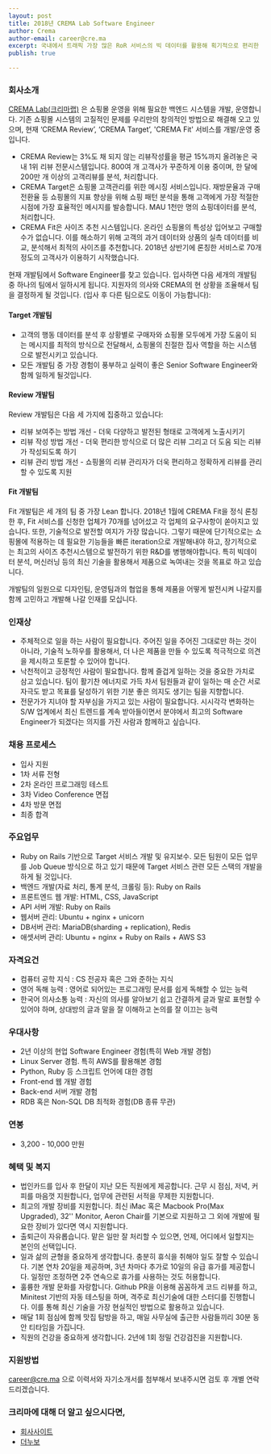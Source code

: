 ```yaml
---
layout: post
title: 2018년 CREMA Lab Software Engineer
author: Crema
author-email: career@cre.ma
excerpt: 국내에서 트래픽 가장 많은 RoR 서비스의 빅 데이터를 활용해 획기적으로 편리한 고객 관리 시스템을 만들고 싶으신 분. 국내 이커머스 생태계를 혁신하고 싶으신 분. CREMA Lab 개발팀에서 Software Engineer를 모십니다.
publish: true

---
```


### 회사소개

[CREMA Lab(크리마랩)](http://www.cre.ma) 은 쇼핑몰 운영을 위해 필요한 백엔드 시스템을 개발, 운영합니다. 기존 쇼핑몰 시스템의 고질적인 문제를 우리만의 창의적인 방법으로 해결해 오고 있으며, 현재 ‘CREMA Review’, ‘CREMA Target’, 'CREMA Fit' 서비스를 개발/운영 중입니다.
- CREMA Review는 3%도 채 되지 않는 리뷰작성률을 평균 15%까지 올려놓은 국내 1위 리뷰 전문시스템입니다. 800여 개 고객사가 꾸준하게 이용 중이며, 한 달에 200만 개 이상의 고객리뷰를 분석, 처리합니다.
- CREMA Target은 쇼핑몰 고객관리를 위한 메시징 서비스입니다. 재방문율과 구매전환율 등 쇼핑몰의 지표 향상을 위해 쇼핑 패턴 분석을 통해 고객에게 가장 적절한 시점에 가장 효율적인 메시지를 발송합니다. MAU 1천만 명의 쇼핑데이터를 분석, 처리합니다.
- CREMA Fit은 사이즈 추천 시스템입니다. 온라인 쇼핑몰의 특성상 입어보고 구매할 수가 없습니다. 이를 해소하기 위해 고객의 과거 데이터와 상품의 실측 데이터를 비교, 분석해서 최적의 사이즈를 추천합니다. 2018년 상반기에 론칭한 서비스로 70개 정도의 고객사가 이용하기 시작했습니다.

현재 개발팀에서 Software Engineer를 찾고 있습니다. 입사하면 다음 세개의 개발팀 중 하나의 팀에서 일하시게 됩니다. 지원자의 의사와 CREMA의 현 상황을 조율해서 팀을 결정하게 될 것입니다. (입사 후 다른 팀으로도 이동이 가능합니다):

#### Target 개발팀
- 고객의 행동 데이터를 분석 후 상황별로 구매자와 쇼핑몰 모두에게 가장 도움이 되는 메시지를 최적의 방식으로 전달해서, 쇼핑몰의 친절한 집사 역할을 하는 시스템으로 발전시키고 있습니다.
- 모든 개발팀 중 가장 경험이 풍부하고 실력이 좋은 Senior Software Engineer와 함께 일하게 될것입니다.

#### Review 개발팀
Review 개발팀은 다음 세 가지에 집중하고 있습니다:
- 리뷰 보여주는 방법 개선 - 더욱 다양하고 발전된 형태로 고객에게 노출시키기
- 리뷰 작성 방법 개선 - 더욱 편리한 방식으로 더 많은 리뷰 그리고 더 도움 되는 리뷰가 작성되도록 하기
- 리뷰 관리 방법 개선 - 쇼핑몰의 리뷰 관리자가 더욱 편리하고 정확하게 리뷰를 관리할 수 있도록 지원

#### Fit 개발팀
Fit 개발팀은 세 개의 팀 중 가장 Lean 합니다. 2018년 1월에 CREMA Fit을 정식 론칭한 후, Fit 서비스를 신청한 업체가 70개를 넘어섰고 각 업체의 요구사항이 쏟아지고 있습니다. 또한, 기술적으로 발전할 여지가 가장 많습니다. 그렇기 때문에 단기적으로는 쇼핑몰에 적용하는 데 필요한 기능들을 빠른 iteration으로 개발해내야 하고, 장기적으로는 최고의 사이즈 추천시스템으로 발전하기 위한 R&D를 병행해야합니다. 특히 빅데이터 분석, 머신러닝 등의 최신 기술을 활용해서 제품으로 녹여내는 것을 목표로 하고 있습니다.

개발팀의 일원으로 디자인팀, 운영팀과의 협업을 통해 제품을 어떻게 발전시켜 나갈지를 함께 고민하고 개발해 나갈 인재를 모십니다.

### 인재상
- 주체적으로 일을 하는 사람이 필요합니다. 주어진 일을 주어진 그대로만 하는 것이 아니라, 기술적 노하우를 활용해서, 더 나은 제품을 만들 수 있도록 적극적으로 의견을 제시하고 토론할 수 있어야 합니다.
- 낙천적이고 긍정적인 사람이 필요합니다. 함께 즐겁게 일하는 것을 중요한 가치로 삼고 있습니다. 팀이 활기찬 에너지로 가득 차서 팀원들과 같이 일하는 매 순간 서로 자극도 받고 목표를 달성하기 위한 기분 좋은 의지도 생기는 팀을 지향합니다.
- 전문가가 지녀야 할 자부심을 가지고 있는 사람이 필요합니다. 시시각각 변화하는 S/W 업계에서 최신 트렌드를 계속 받아들이면서 분야에서 최고의 Software Engineer가 되겠다는 의지를 가진 사람과 함께하고 싶습니다.

### 채용 프로세스
- 입사 지원
- 1차 서류 전형
- 2차 온라인 프로그래밍 테스트
- 3차 Video Conference 면접
- 4차 방문 면접
- 최종 합격

### 주요업무
- Ruby on Rails 기반으로 Target 서비스 개발 및 유지보수. 모든 팀원이 모든 업무를 Job Queue 방식으로 하고 있기 때문에 Target 서비스 관련 모든 스택의 개발을 하게 될 것입니다.
- 백엔드 개발(자료 처리, 통계 분석, 크롤링 등): Ruby on Rails
- 프론트엔드 웹 개발: HTML, CSS, JavaScript
- API 서버 개발: Ruby on Rails
- 웹서버 관리: Ubuntu + nginx + unicorn
- DB서버 관리: MariaDB(sharding + replication), Redis
- 애셋서버 관리: Ubuntu + nginx + Ruby on Rails + AWS S3

### 자격요건
- 컴퓨터 공학 지식 : CS 전공자 혹은 그와 준하는 지식
- 영어 독해 능력 : 영어로 되어있는 프로그래밍 문서를 쉽게 독해할 수 있는 능력
- 한국어 의사소통 능력 : 자신의 의사를 알아보기 쉽고 간결하게 글과 말로 표현할 수 있어야 하며, 상대방의 글과 말을 잘 이해하고 논의를 잘 이끄는 능력

### 우대사항
- 2년 이상의 현업 Software Engineer 경험(특히 Web 개발 경험)
- Linux Server 경험. 특히 AWS를 활용해본 경험
- Python, Ruby 등 스크립트 언어에 대한 경험
- Front-end 웹 개발 경험
- Back-end 서버 개발 경험
- RDB 혹은 Non-SQL DB 최적화 경험(DB 종류 무관)

### 연봉
- 3,200 - 10,000 만원

### 혜택 및 복지
- 법인카드를 입사 후 한달이 지난 모든 직원에게 제공합니다. 근무 시 점심, 저녁, 커피를 마음껏 지원합니다, 업무에 관련된 서적을 무제한 지원합니다.
- 최고의 개발 장비를 지원합니다. 최신 iMac 혹은 Macbook Pro(Max Upgraded), 32'' Monitor, Aeron Chair를 기본으로 지원하고 그 외에 개발에 필요한 장비가 있다면 역시 지원합니다.
- 출퇴근이 자유롭습니다. 맡은 일만 잘 처리할 수 있으면, 언제, 어디에서 일할지는 본인의 선택입니다.
- 일과 삶의 균형을 중요하게 생각합니다. 충분히 휴식을 취해야 일도 잘할 수 있습니다. 기본 연차 20일을 제공하며, 3년 차마다 추가로 10일의 유급 휴가를 제공합니다. 일정만 조정하면 2주 연속으로 휴가를 사용하는 것도 허용합니다.
- 훌륭한 개발 문화를 자랑합니다. Github PR을 이용해 꼼꼼하게 코드 리뷰를 하고, Minitest 기반의 자동 테스팅을 하며, 격주로 최신기술에 대한 스터디를 진행합니다. 이를 통해 최신 기술을 가장 현실적인 방법으로 활용하고 있습니다.
- 매달 1회 점심에 함께 맛집 탐방을 하고, 매일 사무실에 출근한 사람들끼리 30분 동안 티타임을 가집니다.
- 직원의 건강을 중요하게 생각합니다. 2년에 1회 정밀 건강검진을 지원합니다.

### 지원방법
career@cre.ma 으로 이력서와 자기소개서를 첨부해서 보내주시면 검토 후 개별 연락드리겠습니다.

### 크리마에 대해 더 알고 싶으시다면,

- [회사사이트](http://www.cre.ma)
- [더누보](http://the-nuvo.com)
